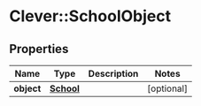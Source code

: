 # Clever::SchoolObject

## Properties
Name | Type | Description | Notes
------------ | ------------- | ------------- | -------------
**object** | [**School**](School.md) |  | [optional] 

